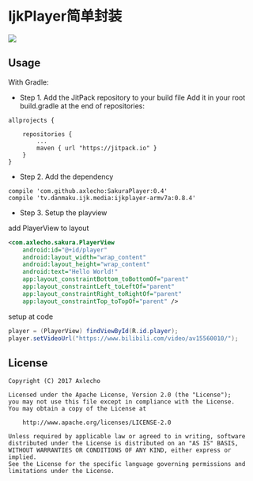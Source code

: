 IjkPlayer简单封装
===
[![](https://jitpack.io/v/axlecho/SakuraPlayer.svg)](https://jitpack.io/#axlecho/SakuraPlayer)

Usage
---

With Gradle:

*   Step 1. Add the JitPack repository to your build file
Add it in your root build.gradle at the end of repositories:
```
allprojects {

    repositories {
        ...
        maven { url "https://jitpack.io" }
    }
}
```
*   Step 2. Add the dependency
```
compile 'com.github.axlecho:SakuraPlayer:0.4'
compile 'tv.danmaku.ijk.media:ijkplayer-armv7a:0.8.4'
```

*	Step 3. Setup the playview

add PlayerView to layout
```xml
<com.axlecho.sakura.PlayerView
	android:id="@+id/player"
	android:layout_width="wrap_content"
	android:layout_height="wrap_content"
	android:text="Hello World!"
	app:layout_constraintBottom_toBottomOf="parent"
	app:layout_constraintLeft_toLeftOf="parent"
	app:layout_constraintRight_toRightOf="parent"
	app:layout_constraintTop_toTopOf="parent" />
```

setup at code
```java	
player = (PlayerView) findViewById(R.id.player);
player.setVideoUrl("https://www.bilibili.com/video/av15560010/");
```

License
---
```
Copyright (C) 2017 Axlecho

Licensed under the Apache License, Version 2.0 (the "License");
you may not use this file except in compliance with the License.
You may obtain a copy of the License at

    http://www.apache.org/licenses/LICENSE-2.0

Unless required by applicable law or agreed to in writing, software
distributed under the License is distributed on an "AS IS" BASIS,
WITHOUT WARRANTIES OR CONDITIONS OF ANY KIND, either express or implied.
See the License for the specific language governing permissions and
limitations under the License.
```
